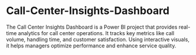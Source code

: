 # Call-Center-Insights-Dashboard
The Call Center Insights Dashboard is a Power BI project that provides real-time analytics for call center operations. It tracks key metrics like call volume, handling time, and customer satisfaction. Using interactive visuals, it helps managers optimize performance and enhance service quality.
